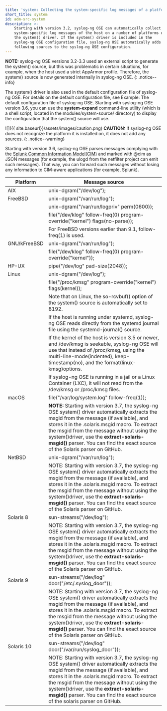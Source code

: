 ```yaml
---
title: 'system: Collecting the system-specific log messages of a platform'
short_title: system
id: adm-src-system
description: >-
    Starting with version 3.2, syslog-ng OSE can automatically collect the
    system-specific log messages of the host on a number of platforms using
    the system() driver. If the system() driver is included in the
    syslog-ng OSE configuration file, syslog-ng OSE automatically adds the
    following sources to the syslog-ng OSE configuration.
---
```


**NOTE:** syslog-ng OSE versions 3.2-3.3 used an external script to generate
the system() source, but this was problematic in certain situations, for
example, when the host used a strict AppArmor profile. Therefore, the
system() source is now generated internally in syslog-ng OSE.
{: .notice--info}

The system() driver is also used in the default configuration file of
syslog-ng OSE. For details on the default configuration file, see
Example: The default configuration file of syslog-ng
OSE. Starting with syslog-ng OSE version 3.6, you can use the **system-expand**
command-line utility (which is a shell script, located in the
modules/system-source/ directory) to display the configuration that the
system() source will use.

![]({{ site.baseurl}}/assets/images/caution.png) **CAUTION:**
If syslog-ng OSE does not recognize the platform it is installed on, it does not
add any sources.
{: .notice--warning}

Starting with version 3.6, syslog-ng OSE parses messages complying with
the [Splunk Common Information Model(CIM)](http://docs.splunk.com/Documentation/CIM/latest/User/Overview)
and marked with @cim as JSON messages (for example, the ulogd from the
netfilter project can emit such messages). That way, you can forward
such messages without losing any information to CIM-aware applications
(for example, Splunk).

| Platform     | Message source                                       |
|---|---|
| AIX          |     unix-dgram("/dev/log");                          |
| FreeBSD      |     unix-dgram("/var/run/log");                      |
|              |     unix-dgram("/var/run/logpriv" perm(0600));       |
|              |     file("/dev/klog" follow-freq(0) program-override("kernel") flags(no-parse)); |
|              | For FreeBSD versions earlier than 9.1, follow-freq(1) is used.                              |
| GNU/kFreeBSD |     unix-dgram("/var/run/log");                      |
|              |     file("/dev/klog" follow-freq(0) program-override("kernel")); |
| HP-UX        |     pipe("/dev/log" pad-size(2048));                 |
| Linux        |     unix-dgram("/dev/log");                          |
|              |     file("/proc/kmsg" program-override("kernel") flags(kernel)); |
|              | Note that on Linux, the so-rcvbuf() option of the system() source is automatically set to 8192.        |
|              | If the host is running under systemd, syslog-ng OSE reads directly from the systemd journal file using the systemd-journal() source.                        |
|              | If the kernel of the host is version 3.5 or newer, and /dev/kmsg is seekable, syslog-ng OSE will use that instead of /proc/kmsg, using the multi-line-mode(indented), keep-timestamp(no), and the format(linux-kmsg)options.                      |
|              | If syslog-ng OSE is running in a jail or a Linux Container (LXC), it will not read from the /dev/kmsg or /proc/kmsg files.                                 |
| macOS        |     file("/var/log/system.log" follow-freq(1));      |
|              | **NOTE:** Starting with version 3.7, the syslog-ng OSE system() driver automatically extracts the msgid  from the message (if available), and stores it in the .solaris.msgid macro. To extract the msgid from the message without using the system()driver, use the **extract-solaris-msgid()** parser. You can find the exact source of the Solaris parser on GitHub.|
| NetBSD       |     unix-dgram("/var/run/log");                      |
|              | NOTE: Starting with version 3.7, the syslog-ng OSE system() driver automatically extracts the msgid  from the message (if available), and stores it in the .solaris.msgid macro. To extract the msgid from the message without using the system()driver, use the **extract-solaris-msgid()** parser. You can find the exact source of the Solaris parser on GitHub. |
| Solaris 8    |     sun-streams("/dev/log");                         |
|              | NOTE: Starting with version 3.7, the syslog-ng OSE system() driver automatically extracts the msgid  from the message (if available), and stores it in the .solaris.msgid macro. To extract the msgid from the message without using the system()driver, use the **extract-solaris-msgid()** parser. You can find the exact source of the Solaris parser on GitHub. |
| Solaris 9    | sun-streams("/dev/log" door("/etc/.syslog_door")); |
|              | NOTE: Starting with version 3.7, the syslog-ng OSE system() driver automatically extracts the msgid  from the message (if available), and stores it in the .solaris.msgid macro. To extract the msgid from the message without using the system()driver, use the **extract-solaris-msgid()** parser. You can find the exact source of the Solaris parser on GitHub. |
| Solaris 10   |  sun-streams("/dev/log" door("/var/run/syslog_door")); |
|              | NOTE: Starting with version 3.7, the syslog-ng OSE system() driver automatically extracts the msgid  from the message (if available), and stores it in the .solaris.msgid macro. To extract the msgid from the message without using the system()driver, use the **extract-solaris-msgid()** parser. You can find the exact source of the solaris parser on GitHub. |

